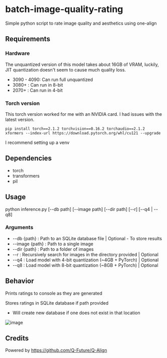 # batch-image-quality-rating
Simple python script to rate image quality and aesthetics using one-align

## Requirements
### Hardware
The unquantized version of this model takes about 16GB of VRAM, luckily, JIT quantization doesn't seem to cause much quality loss.
- 3090 - 4090: Can run full unquantized
- 3080+ : Can run in 8-bit
- 2070+ : Can run in 4-bit

### Torch version
This torch version worked for me with an NVIDIA card. I had issues with the latest version.
```shell
pip install torch==2.1.2 torchvision==0.16.2 torchaudio==2.1.2 xformers --index-url https://download.pytorch.org/whl/cu121 --upgrade
```

I recommend setting up a venv

## Dependencies
- torch
- transformers
- pil

## Usage
python inference.py [--db path] [--image path] [--dir path] [--r] [--q4 | --q8]

### Arguments
- --db {path} : Path to an SQLite database file | Optional - To store results
- --image {path} : Path to a single image
- --dir {path} : Path to a folder of images
- --r : Recursively search for images in the directory provided | Optional
- --q4 : Load model with 4-bit quantization (~4GB + PyTorch) | Optional
- --q8 : Load model with 8-bit quantization (~8GB + PyTorch) | Optional

## Behavior
Prints ratings to console as they are generated

Stores ratings in SQLite database if path provided
- Will create new database if one does not exist in that location

![image](https://github.com/OpenDiffusionAI/batch-image-quality-rating/assets/172853169/0549f3d6-854b-4277-a43f-1828e900ab29)

## Credits
Powered by https://github.com/Q-Future/Q-Align

